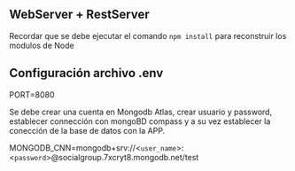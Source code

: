 ## WebServer + RestServer

Recordar que se debe ejecutar el comando ```npm install``` para reconstruir los modulos de Node

## Configuración archivo .env 

PORT=8080

Se debe crear una cuenta en Mongodb Atlas, crear usuario y password, establecer connección con mongoBD compass y a su vez establecer la conección de la base de datos con la APP.

MONGODB_CNN=mongodb+srv://<````user_name````>:<```password```>@socialgroup.7xcryt8.mongodb.net/test